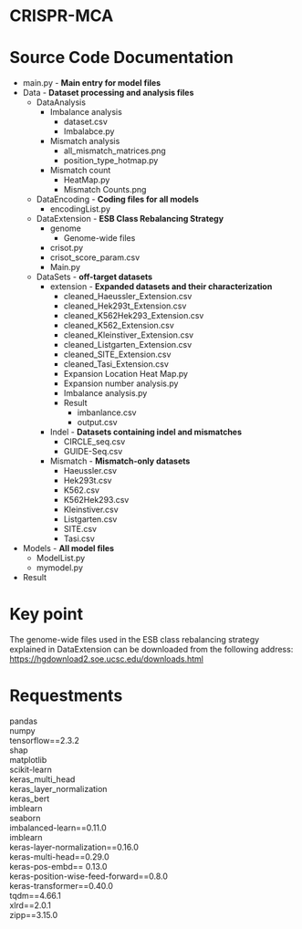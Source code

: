 # CRISPR-MCA



# Source Code Documentation

* main.py - **Main entry for model files**
* Data - **Dataset processing and analysis files**
  * DataAnalysis
    * Imbalance analysis 
      * dataset.csv
      * Imbalabce.py
    * Mismatch analysis
      * all_mismatch_matrices.png
      * position_type_hotmap.py
    * Mismatch count
      * HeatMap.py
      * Mismatch Counts.png
  * DataEncoding - **Coding files for all models**
    * encodingList.py
  * DataExtension - **ESB Class Rebalancing Strategy**
    * genome
      * Genome-wide files
    * crisot.py
    * crisot_score_param.csv
    * Main.py
  * DataSets - **off-target datasets**
    * extension - **Expanded datasets and their characterization**
      * cleaned_Haeussler_Extension.csv
      * cleaned_Hek293t_Extension.csv
      * cleaned_K562Hek293_Extension.csv
      * cleaned_K562_Extension.csv
      * cleaned_Kleinstiver_Extension.csv
      * cleaned_Listgarten_Extension.csv
      * cleaned_SITE_Extension.csv
      * cleaned_Tasi_Extension.csv
      * Expansion Location Heat Map.py
      * Expansion number analysis.py
      * Imbalance analysis.py
      * Result
        * imbanlance.csv
        * output.csv
    * Indel - **Datasets containing indel and mismatches**
      * CIRCLE_seq.csv
      * GUIDE-Seq.csv
    * Mismatch  - **Mismatch-only datasets**
      * Haeussler.csv
      * Hek293t.csv
      * K562.csv
      * K562Hek293.csv
      * Kleinstiver.csv
      * Listgarten.csv
      * SITE.csv
      * Tasi.csv
* Models - **All model files**
  * ModelList.py
  * mymodel.py
* Result



# Key point

The genome-wide files used in the ESB class rebalancing strategy explained in DataExtension can be downloaded from the following address:
https://hgdownload2.soe.ucsc.edu/downloads.html



# Requestments

pandas  
numpy  
tensorflow==2.3.2  
shap  
matplotlib  
scikit-learn  
keras_multi_head  
keras_layer_normalization  
keras_bert  
imblearn  
seaborn  
imbalanced-learn==0.11.0  
imblearn  
keras-layer-normalization==0.16.0  
keras-multi-head==0.29.0  
keras-pos-embd== 0.13.0  
keras-position-wise-feed-forward==0.8.0  
keras-transformer==0.40.0  
tqdm==4.66.1  
xlrd==2.0.1  
zipp==3.15.0  
